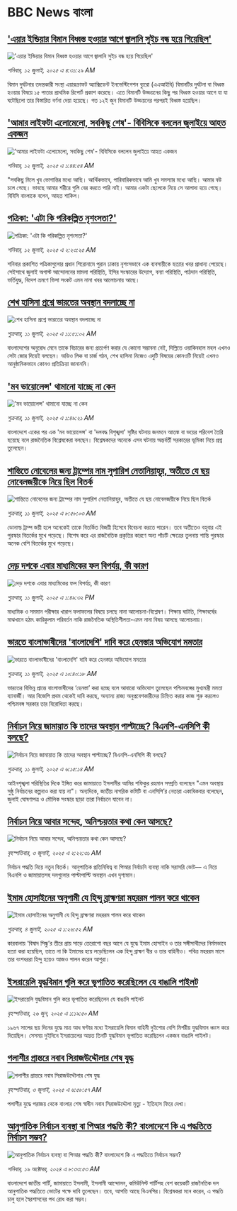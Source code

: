 # BBC News বাংলা## ['এয়ার ইন্ডিয়ার বিমান বিধ্বস্ত হওয়ার আগে জ্বালানি সুইচ বন্ধ হয়ে গিয়েছিল'](https://www.bbc.com/bengali/articles/cly20j71691o?at_campaign=githubrss)!['এয়ার ইন্ডিয়ার বিমান বিধ্বস্ত হওয়ার আগে জ্বালানি সুইচ বন্ধ হয়ে গিয়েছিল'](https://ichef.bbci.co.uk/ace/ws/240/cpsprodpb/a0f5/live/04fd2480-5ed1-11f0-a40e-a1af2950b220.jpg)_শনিবার, ১২ জুলাই, ২০২৫ এ ৪:৩১:২৯ AM_বিমান দুর্ঘটনার তদন্তকারী সংস্থা এয়ারক্রাফট অ্যাক্সিডেন্ট ইনভেস্টিগেশন ব্যুরো (এএআইবি) বিমানটির দুর্ঘটনা বা বিধ্বস্ত হওয়ার বিষয়ে ১৫ পাতার প্রাথমিক রিপোর্ট প্রকাশ করেছে। এতে বিমানটি উড্ডয়নের কিছু পর বিধ্বস্ত হওয়ার আগে যা যা ঘটেছিলো তার বিস্তারিত বর্ণনা দেয়া হয়েছে। গত ১২ই জুন বিমানটি উড্ডয়নের পরপরই বিধ্বস্ত হয়েছিল।## ['আমার লাইফটা এলোমেলো, সবকিছু শেষ'- বিবিসিকে বললেন জুলাইয়ে আহত একজন ](https://www.bbc.com/bengali/articles/ce8zwn930zro?at_campaign=githubrss)!['আমার লাইফটা এলোমেলো, সবকিছু শেষ'- বিবিসিকে বললেন জুলাইয়ে আহত একজন ](https://ichef.bbci.co.uk/ace/ws/240/cpsprodpb/38f8/live/432c31d0-5dbc-11f0-b5c5-012c5796682d.jpg)_শনিবার, ১২ জুলাই, ২০২৫ এ ১:৪৪:৫৪ AM_"সবকিছু মিলে খুব ভোগান্তির মধ্যে আছি। আর্থিকভাবে, পারিবারিকভাবে আমি খুব সমস্যার মধ্যে আছি। আমার বউ চলে গেছে। ভাবছে আমার শরীরে গুলি বের করতে পারি নাই। আমার একটা ছেলেকে নিয়ে সে আলাদা হয়ে গেছে। বিবিসি বাংলাকে বলেন, আহত শাকিল।## [পত্রিকা: 'এটা কি পরিকল্পিত নৃশংসতা?'](https://www.bbc.com/bengali/articles/cjeln8q0eqeo?at_campaign=githubrss)![পত্রিকা: 'এটা কি পরিকল্পিত নৃশংসতা?'](https://ichef.bbci.co.uk/ace/ws/240/cpsprodpb/f82d/live/f36fe0e0-5ec1-11f0-b5c5-012c5796682d.jpg)_শনিবার, ১২ জুলাই, ২০২৫ এ ২:২৩:২৫ AM_শনিবার প্রকাশিত পত্রিকাগুলোর প্রধান শিরোনামে পুরান ঢাকায় নৃশংসভাবে এক ব্যবসায়ীকে হত্যার খবর প্রাধান্য পেয়েছে। সেইসাথে জুলাই অগাস্ট আন্দোলনের মামলা পরিস্থিতি, ইসির সংস্কারের উদ্যোগ, বন্যা পরিস্থিতি, পাঠদান পরিস্থিতি, ভর্তিযুদ্ধ, বিদেশ ভ্রমণে ভিসা সংকট  এমন নানা খবর আলোচনায় আছে।## [শেখ হাসিনা প্রশ্নে ভারতের অবস্থান বদলাচ্ছে না](https://www.bbc.com/bengali/articles/c77vk70yzzgo?at_campaign=githubrss)![শেখ হাসিনা প্রশ্নে ভারতের অবস্থান বদলাচ্ছে না](https://ichef.bbci.co.uk/ace/ws/240/cpsprodpb/0c12/live/a16aac60-5d8d-11f0-b5c5-012c5796682d.jpg)_শুক্রবার, ১১ জুলাই, ২০২৫ এ ১১:৫১:০২ AM_বাংলাদেশের অনুরোধ মেনে তাকে বিচারের জন্য প্রত্যর্পণ করার যে কোনো সম্ভাবনা নেই, দিল্লিতে ওয়াকিবহাল মহল এখনও সেটা জোর দিয়েই বলছেন। অডিও লিক বা চার্জ গঠন, শেখ হাসিনা নিজেও এদুটি বিষয়ের কোনওটি নিয়েই এখনও আনুষ্ঠানিকভাবে কোনও প্রতিক্রিয়া জানাননি।## ['মব ভায়োলেন্স' থামানো যাচ্ছে না কেন](https://www.bbc.com/bengali/articles/c3d1m77zgzvo?at_campaign=githubrss)!['মব ভায়োলেন্স' থামানো যাচ্ছে না কেন](https://ichef.bbci.co.uk/ace/ws/240/cpsprodpb/3306/live/02fb2430-5d77-11f0-960d-e9f1088a89fe.png)_শুক্রবার, ১১ জুলাই, ২০২৫ এ ১:৪৯:২১ AM_বাংলাদেশে একের পর এক 'মব ভায়োলেন্স' বা 'দলবদ্ধ বিশৃঙ্খলা' সৃষ্টির ঘটনায় জনমনে আতঙ্ক বা ভয়ের পরিবেশ তৈরি হয়েছে বলে রাজনৈতিক বিশ্লেষকেরা বলছেন। বিশ্লেষকদের অনেকে এসব ঘটনায় অন্তর্বর্তী সরকারের ভূমিকা নিয়ে প্রশ্ন তুলেছেন।## [শান্তিতে নোবেলের জন্য ট্রাম্পের নাম সুপারিশ নেতানিয়াহুর, অতীতে যে ছয় নোবেলজয়ীকে নিয়ে ছিল বিতর্ক](https://www.bbc.com/bengali/articles/c3d1mgdr75eo?at_campaign=githubrss)![শান্তিতে নোবেলের জন্য ট্রাম্পের নাম সুপারিশ নেতানিয়াহুর, অতীতে যে ছয় নোবেলজয়ীকে নিয়ে ছিল বিতর্ক](https://ichef.bbci.co.uk/ace/ws/240/cpsprodpb/187a/live/08eb85f0-5d82-11f0-a40e-a1af2950b220.jpg)_শুক্রবার, ১১ জুলাই, ২০২৫ এ ৮:৫৮:০৩ AM_ডোনাল্ড ট্রাম্প জয়ী হলে অনেকেই তাকে বিতর্কিত বিজয়ী হিসেবে বিবেচনা করতে পারেন। তবে অতীতেও বহুবার এই পুরস্কার বিতর্কের মুখে পড়েছে। বিশেষ করে এর রাজনৈতিক প্রকৃতির কারণে অন্য পাঁচটি ক্ষেত্রের তুলনায় শান্তি পুরস্কার অনেক বেশি বিতর্কের মুখে পড়েছে।## [দেড় দশকে এবার মাধ্যমিকের ফল বিপর্যয়, কী কারণ](https://www.bbc.com/bengali/articles/crmv8x984veo?at_campaign=githubrss)![দেড় দশকে এবার মাধ্যমিকের ফল বিপর্যয়, কী কারণ](https://ichef.bbci.co.uk/ace/ws/240/cpsprodpb/92d0/live/d7186560-5e45-11f0-be82-117161087dc9.jpg)_শুক্রবার, ১১ জুলাই, ২০২৫ এ ১:৪৯:৩২ PM_মাধ্যমিক ও সমমান পরীক্ষার খারাপ ফলাফলের বিষয়ে চলছে নানা আলোচনা-বিশ্লেষণ। শিক্ষায় ঘাটতি, শিক্ষাবর্ষের মাঝখানে হঠাৎ কারিকুলাম পরিবর্তন নাকি রাজনৈতিক অস্থিতিশীলতা-এমন নানা বিষয় আসছে আলোচনায়।## [ভারতে বাংলাভাষীদের 'বাংলাদেশি' দাবি করে হেনস্তার অভিযোগ মমতার](https://www.bbc.com/bengali/articles/cg75edxxjg3o?at_campaign=githubrss)![ভারতে বাংলাভাষীদের 'বাংলাদেশি' দাবি করে হেনস্তার অভিযোগ মমতার](https://ichef.bbci.co.uk/ace/ws/240/cpsprodpb/da31/live/3d1c6720-5e33-11f0-960d-e9f1088a89fe.jpg)_শুক্রবার, ১১ জুলাই, ২০২৫ এ ১০:৪০:১৮ AM_ভারতের বিভিন্ন প্রান্তে বাংলাভাষীদের ‘হেনস্তা’ করা হচ্ছে বলে আবারো অভিযোগ তুলেছেন পশ্চিমবঙ্গের মুখ্যমন্ত্রী মমতা ব্যানার্জী। আর বিজেপি প্রথম থেকেই দাবি করছে, অন্যান্য রাজ্য অনুপ্রবেশকারীদের চিহ্নিত করার কাজ শুরু করলেও পশ্চিমবঙ্গ সরকার তার বিরোধিতা করছে।## [নির্বাচন নিয়ে জামায়াত কি তাদের অবস্থান পাল্টাচ্ছে? বিএনপি-এনসিপি কী বলছে?](https://www.bbc.com/bengali/articles/c056vzjg06ro?at_campaign=githubrss)![নির্বাচন নিয়ে জামায়াত কি তাদের অবস্থান পাল্টাচ্ছে? বিএনপি-এনসিপি কী বলছে?](https://ichef.bbci.co.uk/ace/ws/240/cpsprodpb/74d8/live/55372200-5dac-11f0-994b-7bf5a5074c2f.jpg)_শুক্রবার, ১১ জুলাই, ২০২৫ এ ৬:১৫:১৪ AM_আইনশৃঙ্খলা পরিস্থিতির দিকে ইঙ্গিত করে জামায়াতে ইসলামীর আমির শফিকুর রহমান সম্প্রতি বলেছেন "এমন অবস্থায় সুষ্ঠু নির্বাচনের কল্পনাও করা যায় না"। অন্যদিকে, জাতীয় নাগরিক কমিটি বা এনসিপি’র নেতারা একাধিকবার বলেছেন, জুলাই ঘোষণাপত্র ও মৌলিক সংস্কার ছাড়া তারা নির্বাচনে যাবেন না।## [নির্বাচন নিয়ে আবার সন্দেহ, অনিশ্চয়তার কথা কেন আসছে?](https://www.bbc.com/bengali/articles/cx203p1pvd2o?at_campaign=githubrss)![নির্বাচন নিয়ে আবার সন্দেহ, অনিশ্চয়তার কথা কেন আসছে?](https://ichef.bbci.co.uk/ace/ws/240/cpsprodpb/a114/live/c104e500-57a1-11f0-9074-8989d8c97d87.jpg)_বৃহস্পতিবার, ৩ জুলাই, ২০২৫ এ ২:২২:৩১ AM_নির্বাচন পদ্ধতি নিয়ে নতুন বিতর্ক। আনুপাতিক প্রতিনিধিত্ব বা পিআর নির্বাচনি ব্যবস্থা নাকি সরাসরি ভোট–– এ নিয়ে  বিএনপি ও জামায়াতসহ দলগুলোর পাল্টাপাল্টি অবস্থান এখন দৃশ্যমান।## [ইমাম হোসাইনের অনুগামী যে হিন্দু ব্রাহ্মণরা মহররম পালন করে থাকেন](https://www.bbc.com/bengali/articles/cn0z2nn003go?at_campaign=githubrss)![ইমাম হোসাইনের অনুগামী যে হিন্দু ব্রাহ্মণরা মহররম পালন করে থাকেন](https://ichef.bbci.co.uk/ace/ws/240/cpsprodpb/3ba6/live/099f23f0-57ef-11f0-960d-e9f1088a89fe.jpg)_শুক্রবার, ৪ জুলাই, ২০২৫ এ ১:২৬:৫২ AM_কারবালায় ‘বিষাদ সিন্ধু’র তীরে প্রায় সাড়ে তেরোশো বছর আগে যে যুদ্ধে ইমাম হোসাইন ও তার সঙ্গীসাথীদের নির্মমভাবে হত্যা করা হয়েছিল, তাতে না কি ইমামের হয়ে লড়েছিলেন এক হিন্দু ব্রাহ্মণ বীর ও তার বাহিনীও। পবিত্র মহররম মাসে তার বংশধররা হিন্দু হয়েও আজও পালন করেন আশুরা।## [ইসরায়েলি যুদ্ধবিমান গুলি করে ভূপাতিত করেছিলেন যে বাঙালি পাইলট](https://www.bbc.com/bengali/articles/cx2vgyzvjzlo?at_campaign=githubrss)![ইসরায়েলি যুদ্ধবিমান গুলি করে ভূপাতিত করেছিলেন যে বাঙালি পাইলট](https://ichef.bbci.co.uk/ace/ws/240/cpsprodpb/8474/live/82f77130-51aa-11f0-8485-7bd50fa63665.jpg)_বৃহস্পতিবার, ২৬ জুন, ২০২৫ এ ১:১৯:৫০ AM_১৯৬৭ সালের ছয় দিনের যুদ্ধে মাত্র আধ ঘণ্টার মধ্যে ইসরায়েলি বিমান বাহিনী দুইশোর বেশি মিশরীয় যুদ্ধবিমান ধ্বংস করে দিয়েছিল। সেসময় দুইদিনে ইসরায়েলের অন্তত তিনটি যুদ্ধবিমান ভূপাতিত করেছিলেন একজন বাঙালি পাইলট।## [পলাশীর প্রান্তরে  নবাব সিরাজউদ্দৌলার শেষ যুদ্ধ](https://www.bbc.com/bengali/articles/c24vzv0mpypo?at_campaign=githubrss)![পলাশীর প্রান্তরে  নবাব সিরাজউদ্দৌলার শেষ যুদ্ধ](https://ichef.bbci.co.uk/ace/ws/240/cpsprodpb/fbee/live/deeb8c10-5759-11f0-960d-e9f1088a89fe.jpg)_বৃহস্পতিবার, ৩ জুলাই, ২০২৫ এ ৬:৫৮:৫৭ AM_পলাশীর যুদ্ধে পরাজয় থেকে বাংলার শেষ স্বাধীন নবাব সিরাজউদ্দৌলা মৃত্যু - ইতিহাস ফিরে দেখা।## [আনুপাতিক নির্বাচন ব্যবস্থা বা পিআর পদ্ধতি কী? বাংলাদেশে কি এ পদ্ধতিতে নির্বাচন সম্ভব?](https://www.bbc.com/bengali/articles/c78d090ezdpo?at_campaign=githubrss)![আনুপাতিক নির্বাচন ব্যবস্থা বা পিআর পদ্ধতি কী? বাংলাদেশে কি এ পদ্ধতিতে নির্বাচন সম্ভব?](https://ichef.bbci.co.uk/ace/ws/240/cpsprodpb/5da0/live/2da73d40-8bae-11ef-b6b0-c9af5f7f16e4.jpg)_শনিবার, ১৯ অক্টোবর, ২০২৪ এ ৮:৩৩:৫৩ AM_বাংলাদেশে জাতীয় পার্টি, জামায়াতে ইসলামী, ইসলামী আন্দোলন, কমিউনিস্ট পার্টিসহ বেশ কয়েকটি রাজনৈতিক দল আনুপাতিক পদ্ধতিতে ভোটের পক্ষে দাবি তুলেছেন। তবে, আপত্তি আছে বিএনপির। বিশ্লেষকরা মনে করেন, এ পদ্ধতি চালু হলে স্বৈরশাসনের পথ রোধ করা সম্ভব।